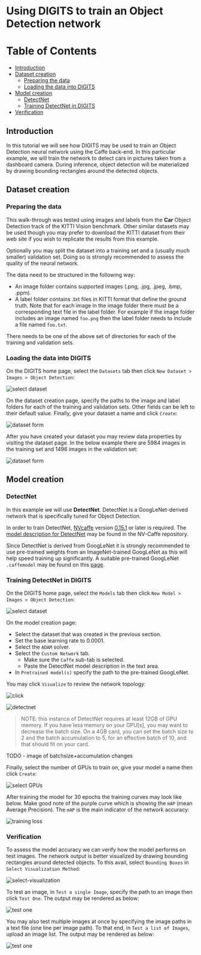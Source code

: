 # Using DIGITS to train an Object Detection network

Table of Contents
=================
* [Introduction](#introduction)
* [Dataset creation](#dataset-creation)
    * [Preparing the data](#preparing-the-data)
    * [Loading the data into DIGITS](#loading-the-data-into-digits)
* [Model creation](#model-creation)
    * [DetectNet](#detectnet)
    * [Training DetectNet in DIGITS](#training-detectnet-in-digits)
* [Verification](#verification)

## Introduction

In this tutorial we will see how DIGITS may be used to train an Object Detection neural network using the Caffe back-end.
In this particular example, we will train the network to detect cars in pictures taken from a dashboard camera.
During inference, object detection will be materialized by drawing bounding rectangles around the detected objects.

## Dataset creation

### Preparing the data

This walk-through was tested using images and labels from the **Car** Object Detection track of the KITTI Vision benchmark.
Other similar datasets may be used though you may prefer to download the KITTI dataset from their web site if you wish to replicate the results from this example.

Optionally you may split the dataset into a training set and a (usually much smaller) validation set.
Doing so is strongly recommended to assess the quality of the neural network.

The data need to be structured in the following way:
- An image folder contains supported images (.png, .jpg, .jpeg, .bmp, .ppm).
- A label folder contains .txt files in KITTI format that define the ground truth.
Note that for each image in the image folder there must be a corresponding text file in the label folder.
For example if the image folder includes an image named `foo.png` then the label folder needs to include a file named `foo.txt`.

There needs to be one of the above set of directories for each of the training and validation sets.

### Loading the data into DIGITS

On the DIGITS home page, select the `Datasets` tab then click `New Dataset > Images > Object Detection`:

![select dataset](select-object-detection-dataset.png)

On the dataset creation page, specify the paths to the image and label folders for each of the training and validation sets.
Other fields can be left to their default value.
Finally, give your dataset a name and click `Create`:

![dataset form](form-object-detection-dataset.png)

After you have created your dataset you may review data properties by visiting the dataset page.
In the below example there are 5984 images in the training set and 1496 images in the validation set:

![dataset form](dataset-review.png)

## Model creation

### DetectNet

In this example we will use **DetectNet**.
DetectNet is a GoogLeNet-derived network that is specifically tuned for Object Detection.

In order to train DetectNet, [NVcaffe](https://github.com/NVIDIA/caffe) version [0.15.1](https://github.com/NVIDIA/caffe/tree/v0.15.1) or later is required.
The [model description for DetectNet](https://github.com/NVIDIA/caffe/tree/caffe-0.15/examples/kitti) may be found in the NV-Caffe repository.

Since DetectNet is derived from GoogLeNet it is strongly recommended to use pre-trained weights from an ImageNet-trained GoogLeNet as this will help speed training up significantly.
A suitable pre-trained GoogLeNet `.caffemodel` may be found on this [page](https://github.com/BVLC/caffe/tree/rc3/models/bvlc_googlenet).

### Training DetectNet in DIGITS

On the DIGITS home page, select the `Models` tab then click `New Model > Images > Object Detection`:

![select dataset](select-object-detection-model.png)

On the model creation page:
- Select the dataset that was created in the previous section.
- Set the base learning rate to 0.0001.
- Select the `ADAM` solver.
- Select the `Custom Network` tab.
  - Make sure the `Caffe` sub-tab is selected.
  - Paste the DetectNet model description in the text area.
- In `Pretrained model(s)` specify the path to the pre-trained GoogLeNet.

You may click `Visualize` to review the network topology:

![click](click-visualize.png)

![detectnet](detectnet.png)

> NOTE: this instance of DetectNet requires at least 12GB of GPU memory.
If you have less memory on your GPU[s], you may want to decrease the batch size.
On a 4GB card, you can set the batch size to 2 and the batch accumulation to 5, for an effective batch of 10, and that should fit on your card.

TODO - image of batchsize+accumulation changes

Finally, select the number of GPUs to train on, give your model a name then click `Create`:

![select GPUs](select-gpus.png)

After training the model for 30 epochs the training curves may look like below.
Make good note of the purple curve which is showing the `mAP` (mean Average Precision).
The `mAP` is the main indicator of the network accuracy:

![training loss](training-loss.png)

### Verification

To assess the model accuracy we can verify how the model performs on test images.
The network output is better visualized by drawing bounding rectangles around detected objects.
To this avail, select `Bounding Boxes` in `Select Visualization Method`:

![select-visualization](select-visualization.png)

To test an image, in `Test a single Image`, specify the path to an image then click `Test One`.
The output may be rendered as below:

![test one](test-one.png)

You may also test multiple images at once by specifying the image paths in a text file (one line per image path).
To that end, in `Test a list of Images`, upload an image list.
The output may be rendered as below:

![test one](test-many.png)
